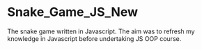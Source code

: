 # Snake_Game_JS_New
The snake game written in Javascript. The aim was to refresh my knowledge in Javascript before undertaking JS OOP course.
